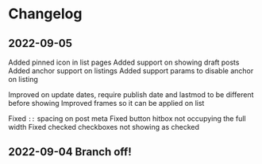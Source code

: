 # Changelog

## 2022-09-05
Added pinned icon in list pages
Added support on showing draft posts
Added anchor support on listings
Added support params to disable anchor on listing

Improved on update dates, require publish date and lastmod to be different before showing
Improved frames so it can be applied on list

Fixed `::` spacing on post meta
Fixed button hitbox not occupying the full width
Fixed checked checkboxes not showing as checked

## 2022-09-04 Branch off!
